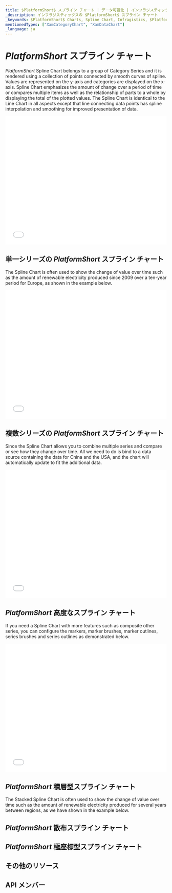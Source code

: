 ```yaml
---
title: $PlatformShort$ スプライン チャート | データ可視化 | インフラジスティックス
_description: インフラジスティックスの $PlatformShort$ スプライン チャート
_keywords: $PlatformShort$ Charts, Spline Chart, Infragistics, $PlatformShort$ チャート, スプライン チャート, インフラジスティックス
mentionedTypes: ["XamCategoryChart", "XamDataChart"]
_language: ja
---
```

# $PlatformShort$ スプライン チャート

$PlatformShort$ Spline Chart belongs to a group of Category Series and it is rendered using a collection of points connected by smooth curves of spline.  Values are represented on the y-axis and categories are displayed on the x-axis. Spline Chart emphasizes the amount of change over a period of time or compares multiple items as well as the relationship of parts to a whole by displaying the total of the plotted values. The Spline Chart is identical to the Line Chart in all aspects except that line connecting data points has spline interpolation and smoothing for improved presentation of data.

<div class="sample-container loading" style="height: 400px">
    <iframe id="cc-chart-with-legend" src='{environment:dvDemosBaseUrl}/charts/category-chart-spline-with-legend' width="100%" height="100%" seamless frameBorder="0" onload="onXPlatSampleIframeContentLoaded(this);" alt="凡例付きの $PlatformShort$ スプライン チャート"></iframe>
</div>

<div class="divider--half"></div>

## 単一シリーズの $PlatformShort$ スプライン チャート

The Spline Chart is often used to show the change of value over time such as the amount of renewable electricity produced since 2009 over a ten-year period for Europe, as shown in the example below.

<div class="sample-container loading" style="height: 400px">
    <iframe id="cc-chart-with-legend" src='{environment:dvDemosBaseUrl}/charts/category-chart-spline-single-source' width="100%" height="100%" seamless frameBorder="0" onload="onXPlatSampleIframeContentLoaded(this);" alt="単一シリーズの $PlatformShort$ スプライン チャート"></iframe>
</div>

<div class="divider--half"></div>

## 複数シリーズの $PlatformShort$ スプライン チャート

Since the Spline Chart allows you to combine multiple series and compare or see how they change over time. All we need to do is bind to a data source containing the data for China and the USA, and the chart will automatically update to fit the additional data.

<div class="sample-container loading" style="height: 400px">
    <iframe id="cc-chart-with-legend" src='{environment:dvDemosBaseUrl}/charts/category-chart-spline-multiple-sources' width="100%" height="100%" seamless frameBorder="0" onload="onXPlatSampleIframeContentLoaded(this);" alt="複数シリーズの $PlatformShort$ スプライン チャート"></iframe>
</div>

<div class="divider--half"></div>

## $PlatformShort$ 高度なスプライン チャート

If you need a Spline Chart with more features such as composite other series, you can configure the markers, marker brushes, marker outlines, series brushes and series outlines as demonstrated below.

<div class="sample-container loading" style="height: 400px">
    <iframe id="cc-chart-with-legend" src='{environment:dvDemosBaseUrl}/charts/category-chart-spline-styling' width="100%" height="100%" seamless frameBorder="0" onload="onXPlatSampleIframeContentLoaded(this);" alt="$PlatformShort$ スプライン チャートのスタイル設定"></iframe>
</div>

<div class="divider--half"></div>

## $PlatformShort$ 積層型スプライン チャート

The Stacked Spline Chart is often used to show the change of value over time such as the amount of renewable electricity produced for several years between regions, as we have shown in the example below.

<!-- TODO copy and combine content (code snippets, description) from these topics:
	data-chart-type-stacked-spline-series.md
    data-chart-type-stacked-100-spline-series.md
-->

## $PlatformShort$ 散布スプライン チャート

<!-- TODO copy and combine content (code snippets, description) from these topics:
	data-chart-type-scatter-spline-series.md
-->

## $PlatformShort$ 極座標型スプライン チャート

<!-- TODO copy and combine content (code snippets, description) from these topics:
	data-chart-type-polar-spline-series.md
-->

## その他のリソース
<!-- TODO list topic links related to this topic -->

## API メンバー
<!-- TODO list API links used in this topic -->
